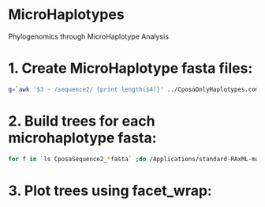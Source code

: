 # MicroHaplotypes
Phylogenomics through MicroHaplotype Analysis

# 1. Create MicroHaplotype fasta files:
```bash
g=`awk '$3 ~ /sequence2/ {print length($4)}' ../CposaOnlyHaplotypes.complete.txt | head -1`; for f in $(seq 1 50 $g); do awk -v var=$f '$3 ~ /sequence2/ {print ">" $1 "\n" substr($4, var, 50)}' ../CposaOnlyHaplotypes.complete.txt >> CposaSequence2_${f}.fasta; done
```
# 2. Build trees for each microhaplotype fasta:
```bash
for f in `ls CposaSequence2_*fasta` ;do /Applications/standard-RAxML-master/raxmlHPC-SSE3 -f a -m BINGAMMA -n ${f/\.fasta/}.nwk -s $f -p 12345 -x 12345 -# 100; done
```
# 3. Plot trees using facet_wrap:
